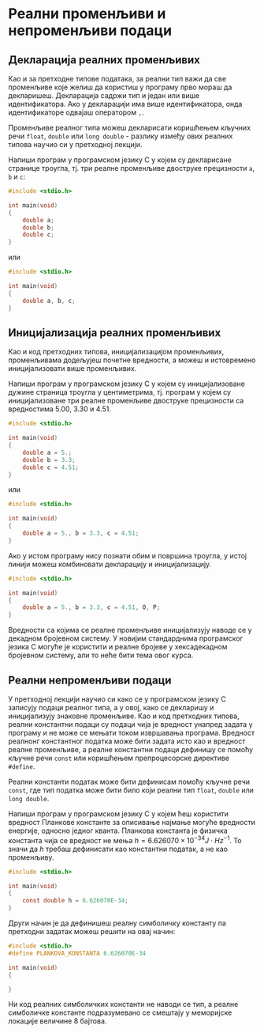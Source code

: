 # Реални променљиви и непроменљиви подаци

## Декларација реалних променљивих

Као и за претходне типове података, за реални тип важи да све променљиве које
желиш да користиш у програму прво мораш да декларишеш. Декларација садржи
тип и један или више идентификатора. Ако у декларацији има више идентификатора,
онда идентификаторе одвајаш оператором `,`.

Променљиве реалног типа можеш декларисати коришћењем кључних речи `float`,
`double` или `long double` - разлику између ових реалних типова научио си у
претходној лекцији.

Напиши програм у програмском језику C у којем су декларисане странице троугла,
тј. три реалне променљиве двоструке прецизности `a`, `b` и `c`:

```c
#include <stdio.h>

int main(void)
{
    double a;
    double b;
    double c;
}
```

или

```c
#include <stdio.h>

int main(void)
{
    double a, b, c;
}
```

## Иницијализација реалних променљивих

Као и код претходних типова, иницијализацијом променљивих, променљивама
додељујеш почетне вредности, а можеш и истовремено иницијализовати више
променљивих.

Напиши програм у програмском језику C у којем су иницијализоване дужине
страница троугла у центиметрима, тј. програм у којем су иницијализоване три
реалне променљиве двоструке прецизности са вредностима $5.00$, $3.30$ и $4.51$.

```c
#include <stdio.h>

int main(void)
{
    double a = 5.;
    double b = 3.3;
    double c = 4.51;
}
```

или

```c
#include <stdio.h>

int main(void)
{
    double a = 5., b = 3.3, c = 4.51;
}
```

Ако у истом програму нису познати обим и површина троугла, у истој линији можеш
комбиновати декларацију и иницијализацију.

```c
#include <stdio.h>

int main(void)
{
    double a = 5., b = 3.3, c = 4.51, O, P;
}
```

Вредности са којима се реалне променљиве иницијализују наводе се у декадном
бројевном систему. У новијим стандарднима програмског језика C могуће је
користити и реалне бројеве у хексадекадном бројевном систему, али то неће бити
тема овог курса.

## Реални непроменљиви подаци

У претходној лекцији научио си како се у програмском језику C записују подаци
реалног типа, а у овој, како се декларишу и иницијализују знаковне променљиве.
Као и код претходних типова, реални константни подаци су подаци чија је
вредност унапред задата у програму и не може се мењати током извршавања
програма. Вредност реалнонг константног податка може бити задата исто као и
вредност реалне променљиве, а реалне константни подаци дефинишу се помоћу
кључне речи `const` или коришћењем препроцесорске директиве `#define`.

Реални константи податак може бити дефинисам помоћу кључне речи `const`, где
тип податка може бити било који реални тип `float`, `double` или `long double`.

Напиши програм у програмском језику C у којем ћеш користити вредност Планкове
константе за описивање најмање могуће вредности енергије, односно једног
кванта. Планкова константа је физичка константа чија се вредност не мења
$h=6.626070×10^{−34}J⋅Hz^{−1}$. То значи да $h$ требаш дефинисати као
константни податак, а не као променљиву.

```c
#include <stdio.h>

int main(void)
{
    const double h = 6.626070E-34;
}
```

Други начин је да дефинишеш реалну симболичку константу па претходни задатак
можеш решити на овај начин:

```c
#include <stdio.h>
#define PLANKOVA_KONSTANTA 6.626070E-34

int main(void)
{

}
```

Ни код реалних симболичких константи не наводи се тип, а реалне симболичке
константе подразумевано се смештају у меморијске локације величине 8 бајтова.
